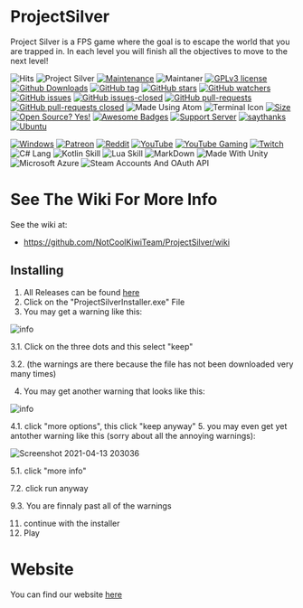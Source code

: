 # ProjectSilver
Project Silver is a FPS game where the goal is to escape the world that you are trapped in. In each level you will finish all the objectives to move to the next level!

![Hits](https://hitcounter.pythonanywhere.com/count/tag.svg?url=https://github.com/NotCoolKiwiTeam/ProjectSilver)
![Project Silver](https://badgen.net/badge/ProjectSilver/KiwiTeam/green?icon=github)
[![Maintenance](https://img.shields.io/badge/Maintained%3F-yes-green.svg)](https://github.com/NotCoolKiwiTeam/ProjectSilver/graphs/commit-activity)
![Maintaner](https://img.shields.io/badge/maintainer-NotCoolKiwi-blue)
[![GPLv3 license](https://img.shields.io/badge/License-GPLv3-blue.svg)](http://perso.crans.org/besson/LICENSE.html)
[![Github Downloads](https://img.shields.io/github/downloads/NotCoolKiwiTeam/ProjectSilver/total.svg)](https://github.com/NotCoolKiwiTeam/ProjectSilver/releases/)
[![GitHub tag](https://img.shields.io/github/tag/NotCoolKiwiTeam/ProjectSilver.svg)](https://GitHub.com/NotCoolKiwiTeam/ProjectSilver/tags/)
[![GitHub stars](https://img.shields.io/github/stars/NotCoolKiwiTeam/ProjectSilver.svg?style=social&label=Star&maxAge=2592000)](https://GitHub.comNotCoolKiwiTeam/ProjectSilver/stargazers/)
[![GitHub watchers](https://img.shields.io/github/watchers/NotCoolKiwiTeam/ProjectSilver.svg?style=social&label=Watch&maxAge=2592000)](https://GitHub.com/NotCoolKiwiTeam/ProjectSilver/watchers/)
[![GitHub issues](https://img.shields.io/github/issues/NotCoolKiwiTeam/ProjectSilver.svg)](https://GitHub.com/NotCoolKiwiTeam/ProjectSilver/issues/)
[![GitHub issues-closed](https://img.shields.io/github/issues-closed/NotCoolKiwiTeam/ProjectSilver.svg)](https://GitHub.com/NotCoolKiwiTeam/ProjectSilver/issues?q=is%3Aissue+is%3Aclosed)
[![GitHub pull-requests](https://img.shields.io/github/issues-pr/NotCoolKiwiTeam/ProjectSilver.svg)](https://GitHub.com/NotCoolKiwiTeam/ProjectSilver/pull/)
[![GitHub pull-requests closed](https://img.shields.io/github/issues-pr-closed/NotCoolKiwiTeam/ProjectSilver.svg)](https://GitHub.com/NotCoolKiwiTeam/ProjectSilver/pull/)
![Made Using Atom](https://badgen.net/badge/icon/atom?icon=atom&label)
![Terminal Icon](https://badgen.net/badge/icon/terminal?icon=terminal&label)
[![Size](https://badge-size.herokuapp.com/NotCoolKiwiTeam/ProjectSilver)](https://github.com/NotCoolKiwiTeam/ProjectSilver)
[![Open Source? Yes!](https://badgen.net/badge/Open%20Source%20%3F/Yes%21/blue?icon=github)](https://github.com/NotCoolKiwi/badges/)
[![Awesome Badges](https://img.shields.io/badge/badges-awesome-green.svg)](https://github.com/NotCoolKiwi/badges)
[![Support Server](https://img.shields.io/discord/687418715859451904.svg?color=7289da&label=KiwiTeam&logo=discord&style=flat-square)](https://discord.gg/dtT5FFwwGn)
[![saythanks](https://img.shields.io/badge/say-thanks-ff69b4.svg)](https://patreon.com/KiwiTeam)
[![Ubuntu](https://img.shields.io/badge/Ubuntu-E95420?style=for-the-badge&logo=ubuntu&logoColor=white)](https://kiwiteam.org)


[![Windows](https://img.shields.io/badge/Windows-0078D6?style=for-the-badge&logo=windows&logoColor=white)](https://kiwiteam.org)
[![Patreon](https://img.shields.io/badge/Patreon-F96854?style=for-the-badge&logo=patreon&logoColor=white)](patreon.com/KiwiTeam)
[![Reddit](https://img.shields.io/badge/Reddit-FF4500?style=for-the-badge&logo=reddit&logoColor=white)](https://www.reddit.com/r/KiwiTeamCode/)
[![YouTube](https://img.shields.io/badge/YouTube-FF0000?style=for-the-badge&logo=youtube&logoColor=white)](https://www.youtube.com/channel/UCeJt0tP7Gz6H1NR8iuGbyvQ)
[![YouTube Gaming](https://img.shields.io/badge/YouTube_Gaming-FF0000?style=for-the-badge&logo=youtube-gaming&logoColor=white)](https://www.youtube.com/channel/UCLQoNVR-sTdjLPBZdMK4MMw)
[![Twitch](https://img.shields.io/badge/Twitch-9146FF?style=for-the-badge&logo=twitch&logoColor=white)](https://www.twitch.tv/kiwiteamllc)
![C# Lang](https://img.shields.io/badge/C%23-239120?style=for-the-badge&logo=c-sharp&logoColor=white)
![Kotlin Skill](https://img.shields.io/badge/Kotlin-0095D5?&style=for-the-badge&logo=kotlin&logoColor=white)
![Lua Skill](https://img.shields.io/badge/Lua-2C2D72?style=for-the-badge&logo=lua&logoColor=white)
![MarkDown](https://img.shields.io/badge/Markdown-000000?style=for-the-badge&logo=markdown&logoColor=white)
![Made With Unity](https://img.shields.io/badge/Unity-100000?style=for-the-badge&logo=unity&logoColor=white)
![Microsoft Azure](https://img.shields.io/badge/Microsoft_Azure-0089D6?style=for-the-badge&logo=microsoft-azure&logoColor=white)
![Steam Accounts And OAuth API](https://img.shields.io/badge/Steam-000000?style=for-the-badge&logo=steam&logoColor=white)


# See The Wiki For More Info #
See the wiki at:
- https://github.com/NotCoolKiwiTeam/ProjectSilver/wiki

## Installing

1. All Releases can be found [here](https://github.com/NotCoolKiwiTeam/ProjectSilver/releases)
2. Click on the "ProjectSilverInstaller.exe" File
3. You may get a warning like this:

![info](https://user-images.githubusercontent.com/60015960/114640452-c723bb80-9c95-11eb-8a04-713003da3007.png)

3.1. Click on the three dots and this select "keep"

3.2. (the warnings are there because the file has not been downloaded very many times)

4. You may get another warning that looks like this:

![info](https://user-images.githubusercontent.com/60015960/114640715-4a451180-9c96-11eb-870a-8985999b8136.png)

4.1. click "more options", this click "keep anyway"
5. you may even get yet antother warning like this (sorry about all the annoying warnings):

![Screenshot 2021-04-13 203036](https://user-images.githubusercontent.com/60015960/114641187-3bab2a00-9c97-11eb-9b30-4f903eb22257.png)

5.1. click "more info"

7.2. click run anyway

9.3. You are finnaly past all of the warnings

11. continue with the installer
12. Play


Website
=

You can find our website [here](https://kiwiteam.org)
